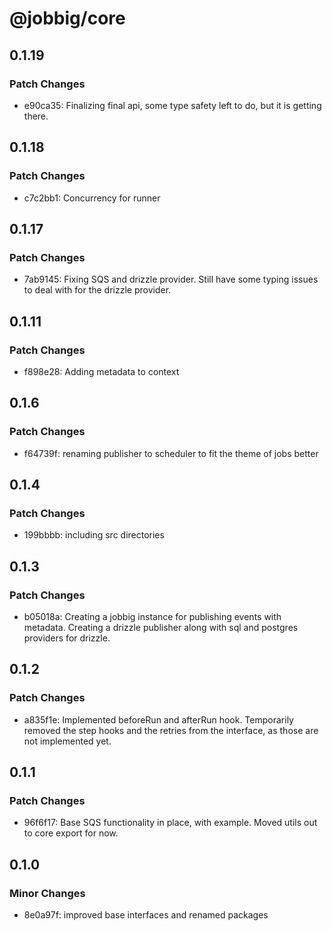 # @jobbig/core

## 0.1.19

### Patch Changes

- e90ca35: Finalizing final api, some type safety left to do, but it is getting there.

## 0.1.18

### Patch Changes

- c7c2bb1: Concurrency for runner

## 0.1.17

### Patch Changes

- 7ab9145: Fixing SQS and drizzle provider. Still have some typing issues to deal with for the drizzle provider.

## 0.1.11

### Patch Changes

- f898e28: Adding metadata to context

## 0.1.6

### Patch Changes

- f64739f: renaming publisher to scheduler to fit the theme of jobs better

## 0.1.4

### Patch Changes

- 199bbbb: including src directories

## 0.1.3

### Patch Changes

- b05018a: Creating a jobbig instance for publishing events with metadata. Creating a drizzle publisher along with sql and postgres providers for drizzle.

## 0.1.2

### Patch Changes

- a835f1e: Implemented beforeRun and afterRun hook. Temporarily removed the step hooks and the retries from the interface, as those are not implemented yet.

## 0.1.1

### Patch Changes

- 96f6f17: Base SQS functionality in place, with example. Moved utils out to core export for now.

## 0.1.0

### Minor Changes

- 8e0a97f: improved base interfaces and renamed packages
